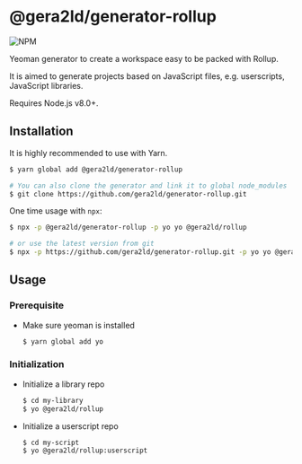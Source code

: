 # @gera2ld/generator-rollup

![NPM](https://img.shields.io/npm/v/@gera2ld/generator-rollup.svg)

Yeoman generator to create a workspace easy to be packed with Rollup.

It is aimed to generate projects based on JavaScript files, e.g. userscripts, JavaScript libraries.

Requires Node.js v8.0+.

## Installation

It is highly recommended to use with Yarn.

``` sh
$ yarn global add @gera2ld/generator-rollup

# You can also clone the generator and link it to global node_modules
$ git clone https://github.com/gera2ld/generator-rollup.git
```

One time usage with `npx`:

```sh
$ npx -p @gera2ld/generator-rollup -p yo yo @gera2ld/rollup

# or use the latest version from git
$ npx -p https://github.com/gera2ld/generator-rollup.git -p yo yo @gera2ld/rollup
```

## Usage

### Prerequisite

- Make sure yeoman is installed

   ``` sh
   $ yarn global add yo
   ```

### Initialization

- Initialize a library repo

   ```sh
   $ cd my-library
   $ yo @gera2ld/rollup
   ```

- Initialize a userscript repo

   ```sh
   $ cd my-script
   $ yo @gera2ld/rollup:userscript
   ```
